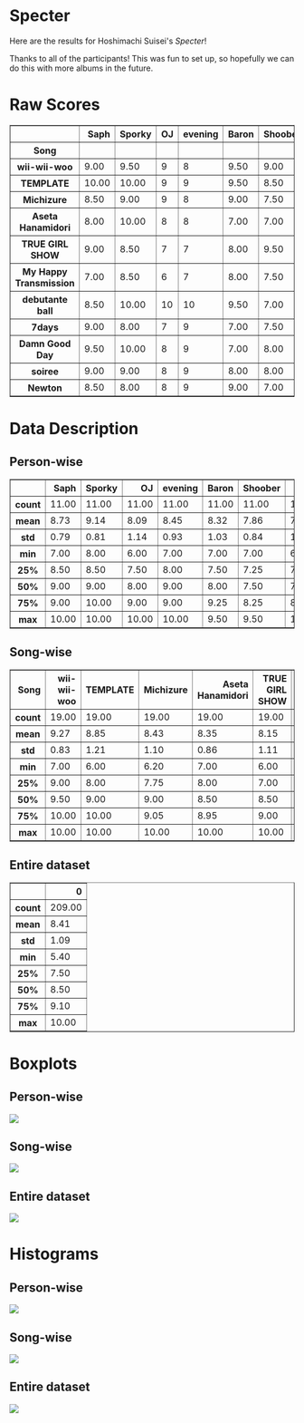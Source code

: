 # Specter

Here are the results for Hoshimachi Suisei's *Specter*!

Thanks to all of the participants! This was fun to set up, so hopefully we can do this with more albums in the future.

# Raw Scores

<table border="1" class="dataframe">
  <thead>
    <tr style="text-align: right;">
      <th></th>
      <th>Saph</th>
      <th>Sporky</th>
      <th>OJ</th>
      <th>evening</th>
      <th>Baron</th>
      <th>Shoober</th>
      <th>Dan</th>
      <th>timmyZert</th>
      <th>Nico252</th>
      <th>Jikan</th>
      <th>kuna</th>
      <th>Schyph</th>
      <th>KuePasta</th>
      <th>ert</th>
      <th>RedlerRed7</th>
      <th>Tommy</th>
      <th>Ruby</th>
      <th>Statsky</th>
      <th>shirpless</th>
    </tr>
    <tr>
      <th>Song</th>
      <th></th>
      <th></th>
      <th></th>
      <th></th>
      <th></th>
      <th></th>
      <th></th>
      <th></th>
      <th></th>
      <th></th>
      <th></th>
      <th></th>
      <th></th>
      <th></th>
      <th></th>
      <th></th>
      <th></th>
      <th></th>
      <th></th>
    </tr>
  </thead>
  <tbody>
    <tr>
      <th>wii-wii-woo</th>
      <td>9.00</td>
      <td>9.50</td>
      <td>9</td>
      <td>8</td>
      <td>9.50</td>
      <td>9.00</td>
      <td>9.50</td>
      <td>10.00</td>
      <td>9.50</td>
      <td>8</td>
      <td>10.00</td>
      <td>10.00</td>
      <td>9.70</td>
      <td>9.00</td>
      <td>10.00</td>
      <td>9.50</td>
      <td>10.00</td>
      <td>7.00</td>
      <td>10.00</td>
    </tr>
    <tr>
      <th>TEMPLATE</th>
      <td>10.00</td>
      <td>10.00</td>
      <td>9</td>
      <td>9</td>
      <td>9.50</td>
      <td>8.50</td>
      <td>10.00</td>
      <td>10.00</td>
      <td>10.00</td>
      <td>9</td>
      <td>7.50</td>
      <td>7.50</td>
      <td>7.10</td>
      <td>10.00</td>
      <td>8.00</td>
      <td>8.00</td>
      <td>9.00</td>
      <td>6.00</td>
      <td>10.00</td>
    </tr>
    <tr>
      <th>Michizure</th>
      <td>8.50</td>
      <td>9.00</td>
      <td>9</td>
      <td>8</td>
      <td>9.00</td>
      <td>7.50</td>
      <td>6.50</td>
      <td>7.00</td>
      <td>7.50</td>
      <td>8</td>
      <td>9.00</td>
      <td>10.00</td>
      <td>6.20</td>
      <td>9.50</td>
      <td>9.00</td>
      <td>9.10</td>
      <td>9.50</td>
      <td>8.00</td>
      <td>9.80</td>
    </tr>
    <tr>
      <th>Aseta Hanamidori</th>
      <td>8.00</td>
      <td>10.00</td>
      <td>8</td>
      <td>8</td>
      <td>7.00</td>
      <td>7.00</td>
      <td>7.50</td>
      <td>8.50</td>
      <td>9.00</td>
      <td>9</td>
      <td>9.00</td>
      <td>8.50</td>
      <td>8.90</td>
      <td>8.50</td>
      <td>8.50</td>
      <td>7.00</td>
      <td>8.00</td>
      <td>8.50</td>
      <td>9.80</td>
    </tr>
    <tr>
      <th>TRUE GIRL SHOW</th>
      <td>9.00</td>
      <td>8.50</td>
      <td>7</td>
      <td>7</td>
      <td>8.00</td>
      <td>9.50</td>
      <td>7.00</td>
      <td>8.50</td>
      <td>8.00</td>
      <td>7</td>
      <td>8.50</td>
      <td>7.50</td>
      <td>9.80</td>
      <td>9.00</td>
      <td>7.00</td>
      <td>6.00</td>
      <td>8.50</td>
      <td>9.00</td>
      <td>10.00</td>
    </tr>
    <tr>
      <th>My Happy Transmission</th>
      <td>7.00</td>
      <td>8.50</td>
      <td>6</td>
      <td>7</td>
      <td>8.00</td>
      <td>7.50</td>
      <td>8.50</td>
      <td>7.50</td>
      <td>8.00</td>
      <td>9</td>
      <td>9.50</td>
      <td>7.50</td>
      <td>5.40</td>
      <td>8.50</td>
      <td>7.00</td>
      <td>6.50</td>
      <td>7.00</td>
      <td>9.50</td>
      <td>8.50</td>
    </tr>
    <tr>
      <th>debutante ball</th>
      <td>8.50</td>
      <td>10.00</td>
      <td>10</td>
      <td>10</td>
      <td>9.50</td>
      <td>7.00</td>
      <td>8.00</td>
      <td>9.50</td>
      <td>10.00</td>
      <td>10</td>
      <td>7.00</td>
      <td>8.50</td>
      <td>9.90</td>
      <td>8.50</td>
      <td>9.00</td>
      <td>8.50</td>
      <td>10.00</td>
      <td>10.00</td>
      <td>9.50</td>
    </tr>
    <tr>
      <th>7days</th>
      <td>9.00</td>
      <td>8.00</td>
      <td>7</td>
      <td>9</td>
      <td>7.00</td>
      <td>7.50</td>
      <td>8.00</td>
      <td>8.00</td>
      <td>7.50</td>
      <td>8</td>
      <td>8.00</td>
      <td>9.00</td>
      <td>8.40</td>
      <td>8.50</td>
      <td>8.00</td>
      <td>7.50</td>
      <td>8.50</td>
      <td>9.50</td>
      <td>8.50</td>
    </tr>
    <tr>
      <th>Damn Good Day</th>
      <td>9.50</td>
      <td>10.00</td>
      <td>8</td>
      <td>9</td>
      <td>7.00</td>
      <td>8.00</td>
      <td>7.50</td>
      <td>10.00</td>
      <td>9.00</td>
      <td>8</td>
      <td>9.50</td>
      <td>8.50</td>
      <td>8.70</td>
      <td>8.00</td>
      <td>7.00</td>
      <td>7.50</td>
      <td>8.00</td>
      <td>8.00</td>
      <td>10.00</td>
    </tr>
    <tr>
      <th>soiree</th>
      <td>9.00</td>
      <td>9.00</td>
      <td>8</td>
      <td>9</td>
      <td>8.00</td>
      <td>8.00</td>
      <td>7.50</td>
      <td>8.00</td>
      <td>8.50</td>
      <td>7</td>
      <td>8.50</td>
      <td>8.50</td>
      <td>9.20</td>
      <td>7.00</td>
      <td>6.00</td>
      <td>7.00</td>
      <td>7.50</td>
      <td>6.50</td>
      <td>9.50</td>
    </tr>
    <tr>
      <th>Newton</th>
      <td>8.50</td>
      <td>8.00</td>
      <td>8</td>
      <td>9</td>
      <td>9.00</td>
      <td>7.00</td>
      <td>7.00</td>
      <td>7.00</td>
      <td>7.00</td>
      <td>8</td>
      <td>7.50</td>
      <td>7.50</td>
      <td>9.68</td>
      <td>9.00</td>
      <td>9.00</td>
      <td>8.00</td>
      <td>7.50</td>
      <td>6.00</td>
      <td>10.00</td>
    </tr>
  </tbody>
</table>

# Data Description

## Person-wise

<table border="1" class="dataframe">
  <thead>
    <tr style="text-align: right;">
      <th></th>
      <th>Saph</th>
      <th>Sporky</th>
      <th>OJ</th>
      <th>evening</th>
      <th>Baron</th>
      <th>Shoober</th>
      <th>Dan</th>
      <th>timmyZert</th>
      <th>Nico252</th>
      <th>Jikan</th>
      <th>kuna</th>
      <th>Schyph</th>
      <th>KuePasta</th>
      <th>ert</th>
      <th>RedlerRed7</th>
      <th>Tommy</th>
      <th>Ruby</th>
      <th>Statsky</th>
      <th>shirpless</th>
    </tr>
  </thead>
  <tbody>
    <tr>
      <th>count</th>
      <td>11.00</td>
      <td>11.00</td>
      <td>11.00</td>
      <td>11.00</td>
      <td>11.00</td>
      <td>11.00</td>
      <td>11.00</td>
      <td>11.00</td>
      <td>11.00</td>
      <td>11.00</td>
      <td>11.00</td>
      <td>11.00</td>
      <td>11.00</td>
      <td>11.00</td>
      <td>11.00</td>
      <td>11.00</td>
      <td>11.00</td>
      <td>11.00</td>
      <td>11.00</td>
    </tr>
    <tr>
      <th>mean</th>
      <td>8.73</td>
      <td>9.14</td>
      <td>8.09</td>
      <td>8.45</td>
      <td>8.32</td>
      <td>7.86</td>
      <td>7.91</td>
      <td>8.55</td>
      <td>8.55</td>
      <td>8.27</td>
      <td>8.55</td>
      <td>8.45</td>
      <td>8.45</td>
      <td>8.68</td>
      <td>8.05</td>
      <td>7.69</td>
      <td>8.50</td>
      <td>8.00</td>
      <td>9.60</td>
    </tr>
    <tr>
      <th>std</th>
      <td>0.79</td>
      <td>0.81</td>
      <td>1.14</td>
      <td>0.93</td>
      <td>1.03</td>
      <td>0.84</td>
      <td>1.07</td>
      <td>1.17</td>
      <td>1.04</td>
      <td>0.90</td>
      <td>0.96</td>
      <td>0.93</td>
      <td>1.55</td>
      <td>0.78</td>
      <td>1.19</td>
      <td>1.07</td>
      <td>1.02</td>
      <td>1.45</td>
      <td>0.58</td>
    </tr>
    <tr>
      <th>min</th>
      <td>7.00</td>
      <td>8.00</td>
      <td>6.00</td>
      <td>7.00</td>
      <td>7.00</td>
      <td>7.00</td>
      <td>6.50</td>
      <td>7.00</td>
      <td>7.00</td>
      <td>7.00</td>
      <td>7.00</td>
      <td>7.50</td>
      <td>5.40</td>
      <td>7.00</td>
      <td>6.00</td>
      <td>6.00</td>
      <td>7.00</td>
      <td>6.00</td>
      <td>8.50</td>
    </tr>
    <tr>
      <th>25%</th>
      <td>8.50</td>
      <td>8.50</td>
      <td>7.50</td>
      <td>8.00</td>
      <td>7.50</td>
      <td>7.25</td>
      <td>7.25</td>
      <td>7.75</td>
      <td>7.75</td>
      <td>8.00</td>
      <td>7.75</td>
      <td>7.50</td>
      <td>7.75</td>
      <td>8.50</td>
      <td>7.00</td>
      <td>7.00</td>
      <td>7.75</td>
      <td>6.75</td>
      <td>9.50</td>
    </tr>
    <tr>
      <th>50%</th>
      <td>9.00</td>
      <td>9.00</td>
      <td>8.00</td>
      <td>9.00</td>
      <td>8.00</td>
      <td>7.50</td>
      <td>7.50</td>
      <td>8.50</td>
      <td>8.50</td>
      <td>8.00</td>
      <td>8.50</td>
      <td>8.50</td>
      <td>8.90</td>
      <td>8.50</td>
      <td>8.00</td>
      <td>7.50</td>
      <td>8.50</td>
      <td>8.00</td>
      <td>9.80</td>
    </tr>
    <tr>
      <th>75%</th>
      <td>9.00</td>
      <td>10.00</td>
      <td>9.00</td>
      <td>9.00</td>
      <td>9.25</td>
      <td>8.25</td>
      <td>8.25</td>
      <td>9.75</td>
      <td>9.25</td>
      <td>9.00</td>
      <td>9.25</td>
      <td>8.75</td>
      <td>9.69</td>
      <td>9.00</td>
      <td>9.00</td>
      <td>8.25</td>
      <td>9.25</td>
      <td>9.25</td>
      <td>10.00</td>
    </tr>
    <tr>
      <th>max</th>
      <td>10.00</td>
      <td>10.00</td>
      <td>10.00</td>
      <td>10.00</td>
      <td>9.50</td>
      <td>9.50</td>
      <td>10.00</td>
      <td>10.00</td>
      <td>10.00</td>
      <td>10.00</td>
      <td>10.00</td>
      <td>10.00</td>
      <td>9.90</td>
      <td>10.00</td>
      <td>10.00</td>
      <td>9.50</td>
      <td>10.00</td>
      <td>10.00</td>
      <td>10.00</td>
    </tr>
  </tbody>
</table>

## Song-wise

<table border="1" class="dataframe">
  <thead>
    <tr style="text-align: right;">
      <th>Song</th>
      <th>wii-wii-woo</th>
      <th>TEMPLATE</th>
      <th>Michizure</th>
      <th>Aseta Hanamidori</th>
      <th>TRUE GIRL SHOW</th>
      <th>My Happy Transmission</th>
      <th>debutante ball</th>
      <th>7days</th>
      <th>Damn Good Day</th>
      <th>soiree</th>
      <th>Newton</th>
    </tr>
  </thead>
  <tbody>
    <tr>
      <th>count</th>
      <td>19.00</td>
      <td>19.00</td>
      <td>19.00</td>
      <td>19.00</td>
      <td>19.00</td>
      <td>19.00</td>
      <td>19.00</td>
      <td>19.00</td>
      <td>19.00</td>
      <td>19.00</td>
      <td>19.00</td>
    </tr>
    <tr>
      <th>mean</th>
      <td>9.27</td>
      <td>8.85</td>
      <td>8.43</td>
      <td>8.35</td>
      <td>8.15</td>
      <td>7.71</td>
      <td>9.13</td>
      <td>8.15</td>
      <td>8.48</td>
      <td>7.98</td>
      <td>8.04</td>
    </tr>
    <tr>
      <th>std</th>
      <td>0.83</td>
      <td>1.21</td>
      <td>1.10</td>
      <td>0.86</td>
      <td>1.11</td>
      <td>1.12</td>
      <td>1.01</td>
      <td>0.69</td>
      <td>0.98</td>
      <td>0.98</td>
      <td>1.05</td>
    </tr>
    <tr>
      <th>min</th>
      <td>7.00</td>
      <td>6.00</td>
      <td>6.20</td>
      <td>7.00</td>
      <td>6.00</td>
      <td>5.40</td>
      <td>7.00</td>
      <td>7.00</td>
      <td>7.00</td>
      <td>6.00</td>
      <td>6.00</td>
    </tr>
    <tr>
      <th>25%</th>
      <td>9.00</td>
      <td>8.00</td>
      <td>7.75</td>
      <td>8.00</td>
      <td>7.00</td>
      <td>7.00</td>
      <td>8.50</td>
      <td>7.75</td>
      <td>8.00</td>
      <td>7.25</td>
      <td>7.25</td>
    </tr>
    <tr>
      <th>50%</th>
      <td>9.50</td>
      <td>9.00</td>
      <td>9.00</td>
      <td>8.50</td>
      <td>8.50</td>
      <td>7.50</td>
      <td>9.50</td>
      <td>8.00</td>
      <td>8.00</td>
      <td>8.00</td>
      <td>8.00</td>
    </tr>
    <tr>
      <th>75%</th>
      <td>10.00</td>
      <td>10.00</td>
      <td>9.05</td>
      <td>8.95</td>
      <td>9.00</td>
      <td>8.50</td>
      <td>10.00</td>
      <td>8.50</td>
      <td>9.25</td>
      <td>8.75</td>
      <td>9.00</td>
    </tr>
    <tr>
      <th>max</th>
      <td>10.00</td>
      <td>10.00</td>
      <td>10.00</td>
      <td>10.00</td>
      <td>10.00</td>
      <td>9.50</td>
      <td>10.00</td>
      <td>9.50</td>
      <td>10.00</td>
      <td>9.50</td>
      <td>10.00</td>
    </tr>
  </tbody>
</table>

## Entire dataset

<table border="1" class="dataframe">
  <thead>
    <tr style="text-align: right;">
      <th></th>
      <th>0</th>
    </tr>
  </thead>
  <tbody>
    <tr>
      <th>count</th>
      <td>209.00</td>
    </tr>
    <tr>
      <th>mean</th>
      <td>8.41</td>
    </tr>
    <tr>
      <th>std</th>
      <td>1.09</td>
    </tr>
    <tr>
      <th>min</th>
      <td>5.40</td>
    </tr>
    <tr>
      <th>25%</th>
      <td>7.50</td>
    </tr>
    <tr>
      <th>50%</th>
      <td>8.50</td>
    </tr>
    <tr>
      <th>75%</th>
      <td>9.10</td>
    </tr>
    <tr>
      <th>max</th>
      <td>10.00</td>
    </tr>
  </tbody>
</table>

# Boxplots
## Person-wise
<img src="specter/box-person.png">

## Song-wise
<img src="specter/box-songs.png">

## Entire dataset
<img src="specter/box-all.png">

# Histograms

## Person-wise
<img src="specter/hist-person.png">

## Song-wise
<img src="specter/hist-songs.png">

## Entire dataset
<img src="specter/hist-all.png">